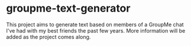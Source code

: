 # groupme-text-generator

This project aims to generate text based on members of a GroupMe chat I've had with my best friends the past few years. More information will be added as the project comes along.
